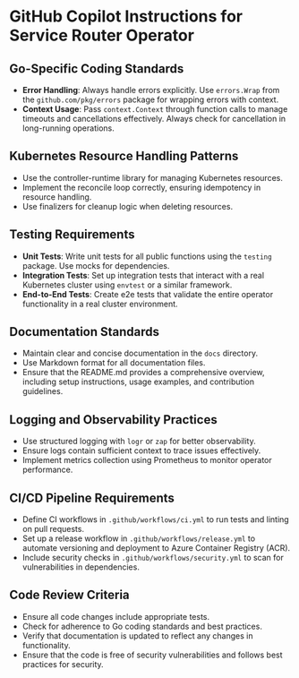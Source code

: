 # GitHub Copilot Instructions for Service Router Operator

## Go-Specific Coding Standards
- **Error Handling**: Always handle errors explicitly. Use `errors.Wrap` from the `github.com/pkg/errors` package for wrapping errors with context.
- **Context Usage**: Pass `context.Context` through function calls to manage timeouts and cancellations effectively. Always check for cancellation in long-running operations.

## Kubernetes Resource Handling Patterns
- Use the controller-runtime library for managing Kubernetes resources.
- Implement the reconcile loop correctly, ensuring idempotency in resource handling.
- Use finalizers for cleanup logic when deleting resources.

## Testing Requirements
- **Unit Tests**: Write unit tests for all public functions using the `testing` package. Use mocks for dependencies.
- **Integration Tests**: Set up integration tests that interact with a real Kubernetes cluster using `envtest` or a similar framework.
- **End-to-End Tests**: Create e2e tests that validate the entire operator functionality in a real cluster environment.

## Documentation Standards
- Maintain clear and concise documentation in the `docs` directory.
- Use Markdown format for all documentation files.
- Ensure that the README.md provides a comprehensive overview, including setup instructions, usage examples, and contribution guidelines.

## Logging and Observability Practices
- Use structured logging with `logr` or `zap` for better observability.
- Ensure logs contain sufficient context to trace issues effectively.
- Implement metrics collection using Prometheus to monitor operator performance.

## CI/CD Pipeline Requirements
- Define CI workflows in `.github/workflows/ci.yml` to run tests and linting on pull requests.
- Set up a release workflow in `.github/workflows/release.yml` to automate versioning and deployment to Azure Container Registry (ACR).
- Include security checks in `.github/workflows/security.yml` to scan for vulnerabilities in dependencies.

## Code Review Criteria
- Ensure all code changes include appropriate tests.
- Check for adherence to Go coding standards and best practices.
- Verify that documentation is updated to reflect any changes in functionality.
- Ensure that the code is free of security vulnerabilities and follows best practices for security.